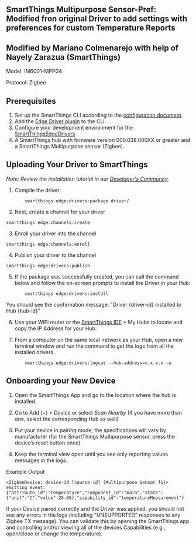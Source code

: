 ## SmartThings Multipurpose Sensor-Pref: Modified fron original Driver to add settings with preferences for custom Temperature Reports
  ## Modified by Mariano Colmenarejo with help of Nayely Zarazua (SmartThings)

  
Model: IM6001-MPP04

Protocol: Zigbee

## Prerequisites

1. Set up the SmartThings CLI according to the [configuration document](https://github.com/SmartThingsCommunity/smartthings-cli/blob/master/packages/cli/doc/configuration.md).
2. Add the [Edge Driver plugin](https://github.com/SmartThingsCommunity/edge-alpha-cli-plugin#set-up) to the CLI.
3. Configure your development environment for the [SmartThingsEdgeDrivers](https://github.com/SmartThingsCommunity/SmartThingsEdgeDriversBeta)
4. A SmartThings hub with firmware version 000.038.000XX or greater and a SmartThings Multipurpose sensor (Zigbee).

## Uploading Your Driver to SmartThings

_Note: Review the installation tutorial in our [Developer's Community](https://community.smartthings.com/t/creating-drivers-for-zigbee-devices-with-smartthings-edge/229502)._

1. Compile the driver:

```
       smartthings edge:drivers:package driver/
```

2. Next, create a channel for your driver

```
smartthings edge:channels:create
```

3. Enroll your driver into the channel

```
smartthings edge:channels:enroll
```

4. Publish your driver to the channel

```
smartthings edge:drivers:publish
```

5. If the package was successfully created, you can call the command below and follow the on-screen prompts to install the Driver in your Hub:

```
       smartthings edge:drivers:install
```

You should see the confirmation message: "Driver {driver-id} installed to Hub {hub-id}"

6. Use your WiFi router or the [SmartThings IDE](https://account.smartthings.com/login) > My Hubs to locate and copy the IP Address for your Hub.

7. From a computer on the same local network as your Hub, open a new terminal window and run the command to get the logs from all the installed drivers.

```
       smartthings edge:drivers:logcat --hub-address=x.x.x.x -a
```

## Onboarding your New Device

1. Open the SmartThings App and go to the location where the hub is installed.
2. Go to Add (+) > Device or select _Scan Nearby_ (If you have more than one, select the corresponding Hub as well)

3. Put your device in pairing mode; the specifications will vary by manufacturer (for the SmartThings Multipurpose sensor, press the device’s reset button once).
4. Keep the terminal view open until you see only reporting values messages in the logs.

Example Output

```text
<ZigbeeDevice: device-id [source-id] (Multipurpose Sensor f1)> emitting event: {"attribute_id":"temperature","component_id":"main","state":{"unit":"C","value":28.66},"capability_id":"temperatureMeasurement"}
```

If your Device paired correctly and the Driver was applied, you should not see any errors in the logs (including "UNSUPPORTED" responses to any Zigbee TX message). You can validate this by opening the SmartThings app and controlling and/or viewing all of the devices Capabilities (e.g., open/close or change the temperature).
